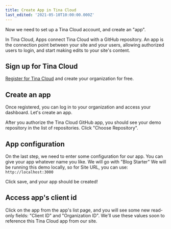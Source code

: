 ```yaml
---
title: Create App in Tina Cloud
last_edited: '2021-05-10T10:00:00.000Z'
---
```


Now we need to set up a Tina Cloud account, and create an "app".

In Tina Cloud, Apps connect Tina Cloud with a GitHub repository.
An app is the connection point between your site and your users, allowing authorized users to login, and start making edits to your site's content.

## Sign up for Tina Cloud

[Register for Tina Cloud](https://auth.tina.io/register) and create your organization for free.

## Create an app

Once registered, you can log in to your organization and access your dashboard. Let's create an app.

After you authorize the Tina Cloud GitHub app, you should see your demo repository in the list of repositories. Click "Choose Repository".

## App configuration

On the last step, we need to enter some configuration for our app.
You can give your app whatever name you like. We will go with "Blog Starter"
We will be running this demo locally, so for Site URL, you can use:
`http://localhost:3000`

Click save, and your app should be created!

## Access app's client id

Click on the app from the app's list page, and you will see some new read-only fields: "Client ID" and "Organization ID". We'll use these values soon to reference this Tina Cloud app from our site.
